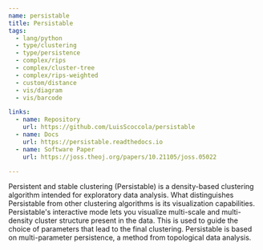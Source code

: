 ```yaml
---
name: persistable
title: Persistable
tags:
  - lang/python
  - type/clustering
  - type/persistence
  - complex/rips
  - complex/cluster-tree
  - complex/rips-weighted
  - custom/distance
  - vis/diagram
  - vis/barcode

links:
  - name: Repository
    url: https://github.com/LuisScoccola/persistable
  - name: Docs
    url: https://persistable.readthedocs.io
  - name: Software Paper
    url: https://joss.theoj.org/papers/10.21105/joss.05022

---
```


Persistent and stable clustering (Persistable) is a density-based clustering algorithm intended for exploratory data analysis. What distinguishes Persistable from other clustering algorithms is its visualization capabilities. Persistable's interactive mode lets you visualize multi-scale and multi-density cluster structure present in the data. This is used to guide the choice of parameters that lead to the final clustering. Persistable is based on multi-parameter persistence, a method from topological data analysis.
